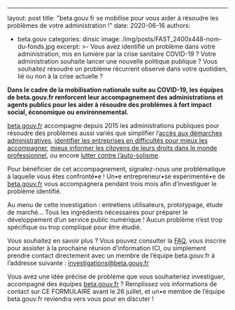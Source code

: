 ---
layout: post
title: "beta.gouv.fr se mobilise pour vous aider à résoudre les problèmes de votre administration !"
date: 2020-06-16
authors:
  - beta.gouv
categories: dinsic
image: /img/posts/FAST_2400x448-nom-du-fonds.jpg
excerpt: >-
Vous avez identifié un problème dans votre administration, mis en lumière par la crise sanitaire COVID-19 ? Votre administration souhaite lancer une nouvelle politique publique ? Vous souhaitez résoudre un problème récurrent observé dans votre quotidien, lié ou non à la crise actuelle ?

**Dans le cadre de la mobilisation nationale suite au COVID-19, les équipes de beta.gouv.fr renforcent leur accompagnement des administrations et agents publics pour les aider à résoudre des problèmes à fort impact social, économique ou environnemental.**

[beta.gouv.fr](https://beta.gouv.fr/) accompagne depuis 2015 les administrations publiques pour résoudre des problèmes aussi variés que simplifier l’[accès aux démarches administratives](https://beta.gouv.fr/startups/demarches-simplifiees.fr.html), [identifier les entreprises en difficultés pour mieux les accompagner](https://beta.gouv.fr/startups/signaux-faibles.html), [mieux informer les citoyens de leurs droits dans le monde professionnel](https://beta.gouv.fr/startups/codedutravail.html), ou encore [lutter contre l’auto-solisme](https://beta.gouv.fr/startups/preuve-de-covoiturage.html). 

Pour bénéficier de cet accompagnement, signalez-nous une problématique à laquelle vous êtes confronté•e ! Un•e entrepreneur•se expérimenté•e de [beta.gouv.fr](https://beta.gouv.fr/) vous accompagnera pendant trois mois afin d’investiguer le problème identifié.

Au menu de cette investigation : entretiens utilisateurs, prototypage, étude de marché… Tous les ingrédients nécessaires pour préparer le développement d’un service public numérique !  Aucun problème n’est trop spécifique ou trop compliqué pour être étudié.

Vous souhaitez en savoir plus ? Vous pouvez consulter la [FAQ](https://beta.gouv.fr/approche/investigation), vous inscrire pour assister à la prochaine réunion d’information ICI, ou simplement prendre contact directement avec un membre de l’équipe beta.gouv.fr à l’addresse suivante : investigations@beta.gouv.fr  

Vous avez une idée précise de problème que vous souhaiteriez investiguer, accompagné des équipes [beta.gouv.fr](https://beta.gouv.fr/) ? Remplissez vos informations de contact sur CE FORMULAIRE avant le 26 juillet, et un•e membre de l’équipe beta.gouv.fr reviendra vers vous pour en discuter !
